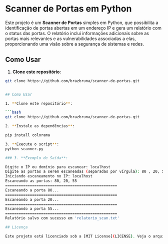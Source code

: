 # Scanner de Portas em Python

Este projeto é um **Scanner de Portas** simples em Python, que possibilita a identificação de portas abertas em um endereço IP e gera um relatório com o status das portas. O relatório inclui informações adicionais sobre as portas mais relevantes e as vulnerabilidades associadas a elas, proporcionando uma visão sobre a segurança de sistemas e redes.


## Como Usar

1. **Clone este repositório**:

```bash
git clone https://github.com/brazbruna/scanner-de-portas.git


## Como Usar

1. **Clone este repositório**:

```bash
git clone https://github.com/brazbruna/scanner-de-portas.git

2. **Instale as dependências**:

pip install colorama

3. **Execute o script**:
python scanner.py

### 3. **Exemplo de Saída**:

Digite o IP ou domínio para escanear: localhost
Digite as portas a serem escaneadas (separadas por vírgula): 80 , 20, 55
Iniciando escaneamento no IP: localhost
Escaneando as portas: 80, 20, 55
==================================================
Escaneando a porta 80...
==================================================
Escaneando a porta 20...
==================================================
Escaneando a porta 55...
==================================================
Relatório salvo com sucesso em 'relatorio_scan.txt'

## Licença

Este projeto está licenciado sob a [MIT License](LICENSE). Veja o arquivo `LICENSE` para mais detalhes.
